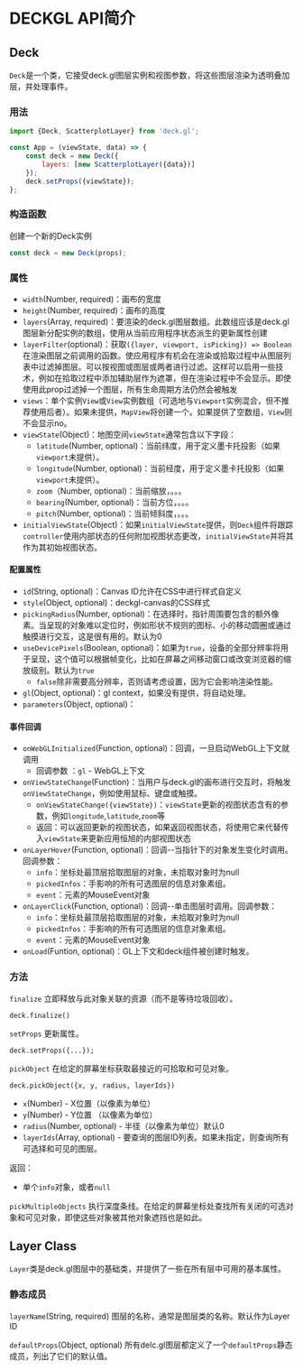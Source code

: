 # DECKGL API简介

## Deck

`Deck`是一个类，它接受deck.gl图层实例和视图参数，将这些图层渲染为透明叠加层，并处理事件。

### 用法

```javascript
import {Deck, ScatterplotLayer} from 'deck.gl';

const App = (viewState, data) => {
    const deck = new Deck({
        layers: [new ScatterplotLayer({data})]
    });
    deck.setProps({viewState});
};
```

### 构造函数

创建一个新的Deck实例

```js
const deck = new Deck(props);
```

### 属性

- `width`(Number, required)：画布的宽度
- `height`(Number, required)：画布的高度
- `layers`(Array, required)：要渲染的deck.gl图层数组。此数组应该是deck.gl图层新分配实例的数组，使用从当前应用程序状态派生的更新属性创建
- `layerFilter`(optional)：获取```({layer, viewport, isPicking}) => Boolean```在渲染图层之前调用的函数。使应用程序有机会在渲染或拾取过程中从图层列表中过滤掉图层。可以按视图或图层或两者进行过滤。这样可以启用一些技术，例如在拾取过程中添加辅助层作为遮罩，但在渲染过程中不会显示。即使使用此prop过滤掉一个图层，所有生命周期方法仍然会被触发
- `views`：单个实例`View`或`View`实例数组（可选地与`Viewport`实例混合，但不推荐使用后者）。如果未提供，`MapView`将创建一个。如果提供了空数组，`View`则不会显示no。
- `viewState`(Object)：地图空间`viewState`通常包含以下字段：
  - `latitude`(Number, optional)：当前纬度，用于定义墨卡托投影（如果`viewport`未提供）。
  - `longitude`(Number, optional)：当前经度，用于定义墨卡托投影（如果`viewport`未提供）。
  - `zoom`（Number, optional)：当前缩放，。。。
  - `bearing`(Number, optional)：当前方位，。。。
  - `pitch`(Number, optional)：当前倾斜度，。。。
- `initialViewState`(Object)：如果`initialViewState`提供，则`Deck`组件将跟踪`controller`使用内部状态的任何附加视图状态更改，`initialViewState`并将其作为其初始视图状态。

#### 配置属性

- `id`(String, optional)：Canvas ID允许在CSS中进行样式自定义
- `style`(Object, optional)：deckgl-canvas的CSS样式
- `pickingRadius`(Number, optional)：在选择时，指针周围要包含的额外像素。当呈现的对象难以定位时，例如形状不规则的图标、小的移动圆圈或通过触摸进行交互，这是很有用的。默认为0
- `useDevicePixels`(Boolean, optional)：如果为`true`，设备的全部分辨率将用于呈现，这个值可以根据帧变化，比如在屏幕之间移动窗口或改变浏览器的缩放级别。默认为`true`
  - `false`除非需要高分辨率，否则请考虑设置，因为它会影响渲染性能。
- `gl`(Object, optional)：gl context，如果没有提供，将自动处理。
- `parameters`(Object, optional)：

#### 事件回调

- `onWebGLInitialized`(Function, optional)：回调，一旦启动WebGL上下文就调用
  - 回调参数 ：`gl` - WebGL上下文
- `onViewStateChange`(Function)：当用户与deck.gl的画布进行交互时，将触发`onViewStateChange`，例如使用鼠标、键盘或触摸。
  - `onViewStateChange({viewState})`：`viewState`更新的视图状态含有的参数，例如`longitude`,`latitude`,`zoom`等
  - 返回：可以返回更新的视图状态，如果返回视图状态，将使用它来代替传入`viewState`来更新应用恒旭的内部视图状态
- `onLayerHover`(Function, optional)：回调--当指针下的对象发生变化时调用。回调参数：
  - `info`：坐标处最顶层拾取图层的对象，未拾取对象时为null
  - `pickedInfos`：手影响的所有可选图层的信息对象素组。
  - `event`：元素的MouseEvent对象
- `onLayerClick`(Function, optional)：回调--单击图层时调用。回调参数：
  - `info`：坐标处最顶层拾取图层的对象，未拾取对象时为null
  - `pickedInfos`：手影响的所有可选图层的信息对象素组。
  - `event`：元素的MouseEvent对象
- `onLoad`(Funtion, optional)：GL上下文和deck组件被创建时触发。

### 方法

`finalize`
立即释放与此对象关联的资源（而不是等待垃圾回收）。

`deck.finalize()`

`setProps`
更新属性。

```
deck.setProps({...});
```

`pickObject`
在给定的屏幕坐标获取最接近的可拾取和可见对象。

```
deck.pickObject({x, y, radius, layerIds})
```

- `x`(Number) - X位置（以像素为单位）
- `y`(Number) - Y位置 （以像素为单位）
- `radius`(Number, optional) - 半径（以像素为单位）默认0
- `layerIds`(Array, optional) - 要查询的图层ID列表。如果未指定，则查询所有可选择和可见的图层。

返回：

- 单个`info`对象，或者`null`

`pickMultipleObjects`
执行深度条线。在给定的屏幕坐标处查找所有关闭的可选对象和可见对象，即使这些对象被其他对象遮挡也是如此。

## Layer Class

`Layer`类是deck.gl图层中的基础类，并提供了一些在所有层中可用的基本属性。

### 静态成员

`layerName`(String, required)
图层的名称，通常是图层类的名称。默认作为Layer ID

`defaultProps`(Object, optional)
所有delc.gl图层都定义了一个`defaultProps`静态成员，列出了它们的默认值。

